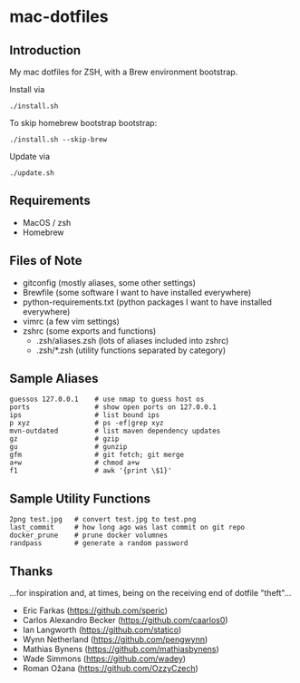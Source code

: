# mac-dotfiles

## Introduction

My mac dotfiles for ZSH, with a Brew environment bootstrap. 

Install via 

```
./install.sh
```

To skip homebrew bootstrap bootstrap:

```
./install.sh --skip-brew
```

Update via 

```
./update.sh
```

## Requirements

* MacOS / zsh
* Homebrew


## Files of Note

* gitconfig (mostly aliases, some other settings)
* Brewfile (some software I want to have installed everywhere)
* python-requirements.txt (python packages I want to have installed everywhere)
* vimrc (a few vim settings)
* zshrc (some exports and functions)
  * .zsh/aliases.zsh (lots of aliases included into zshrc)
  * .zsh/*.zsh (utility functions separated by category)

## Sample Aliases

```
guessos 127.0.0.1    # use nmap to guess host os
ports                # show open ports on 127.0.0.1
ips                  # list bound ips
p xyz                # ps -ef|grep xyz
mvn-outdated         # list maven dependency updates
gz                   # gzip
gu                   # gunzip
gfm                  # git fetch; git merge
a+w                  # chmod a+w
f1                   # awk '{print \$1}'
```

## Sample Utility Functions

```
2png test.jpg   # convert test.jpg to test.png
last_commit     # how long ago was last commit on git repo
docker_prune    # prune docker volumnes
randpass        # generate a random password
```

## Thanks

...for inspiration and, at times, being on the receiving end of dotfile "theft"...

* Eric Farkas (https://github.com/speric)
* Carlos Alexandro Becker (https://github.com/caarlos0)
* Ian Langworth (https://github.com/statico)
* Wynn Netherland (https://github.com/pengwynn)
* Mathias Bynens (https://github.com/mathiasbynens)
* Wade Simmons (https://github.com/wadey)
* Roman Ožana (https://github.com/OzzyCzech)
